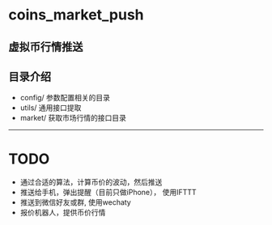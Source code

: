 # coins_market_push  
虚拟币行情推送
---
## 目录介绍
- config/ 参数配置相关的目录
- utils/ 通用接口提取
- market/ 获取市场行情的接口目录 
---
# TODO
- 通过合适的算法，计算币价的波动，然后推送
- 推送给手机，弹出提醒（目前只做iPhone）， 使用IFTTT
- 推送到微信好友或群, 使用wechaty
- 报价机器人，提供币价行情
